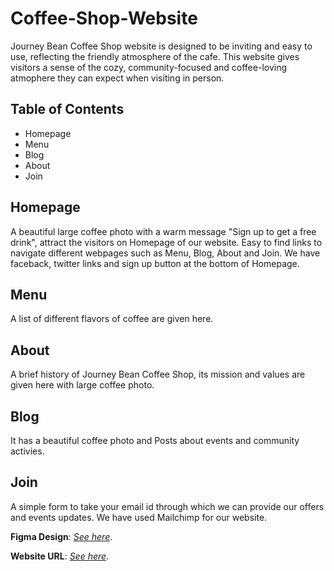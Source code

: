 # Coffee-Shop-Website

Journey Bean Coffee Shop website is designed to be inviting and easy to use, reflecting the friendly atmosphere of the cafe. 
This website gives visitors a sense of the cozy, community-focused and coffee-loving atmophere they can expect when visiting in person.

## Table of Contents
- Homepage
- Menu
- Blog
- About
- Join

## Homepage
A beautiful large coffee photo with a warm message "Sign up to get a free drink", attract the visitors on Homepage of our website.
Easy to find links to navigate different webpages such as Menu, Blog, About and Join.
We have faceback, twitter links and sign up button at the bottom of Homepage.

## Menu
A list of different flavors of coffee are given here.

## About
A brief history of Journey Bean Coffee Shop, its mission and values are given here with large coffee photo.

## Blog
It has a beautiful coffee photo and Posts about events and community activies.

## Join
A simple form to take your email id through which we can provide our offers and events updates.
We have used Mailchimp for our website.

**Figma Design**: _[See here](https://www.figma.com/file/9Dig8nPAA4VnpKSH5dWHzS/Journey-Beans?type=design&node-id=0-1&mode=design&t=Sk7EAJS6bLNEqSkA-0)_.

**Website URL**: _[See here](https://njit-wis.github.io/group-project-is601-851-teamb/)_.
